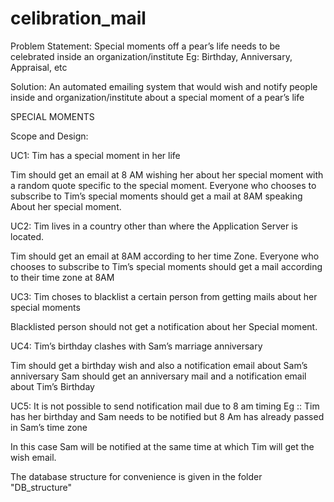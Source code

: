 # celibration_mail
Problem Statement: Special moments off a pear’s life needs to be celebrated inside an organization/institute Eg: Birthday, Anniversary, Appraisal, etc

Solution: An automated emailing system that would wish and notify people inside and organization/institute about a special moment of a pear’s life

SPECIAL MOMENTS

Scope and Design:

UC1: Tim has a special moment in her life

Tim should get an email at 8 AM wishing her about her special moment with a random quote specific to the special moment. Everyone who chooses to subscribe to Tim’s special moments should get a mail at 8AM speaking About her special moment.

UC2: Tim lives in a country other than where the Application Server is located.

Tim should get an email at 8AM according to her time Zone. Everyone who chooses to subscribe to Tim’s special moments should get a mail according to their time zone at 8AM

UC3: Tim choses to blacklist a certain person from getting mails about her special moments

Blacklisted person should not get a notification about her Special moment.

UC4: Tim’s birthday clashes with Sam’s marriage anniversary

Tim should get a birthday wish and also a notification email about Sam’s anniversary Sam should get an anniversary mail and a notification email about Tim’s Birthday

UC5: It is not possible to send notification mail due to 8 am timing Eg :: Tim has her birthday and Sam needs to be notified but 8 Am has already passed in Sam’s time zone

In this case Sam will be notified at the same time at which Tim will get the wish email.



The database structure for convenience is given in the folder "DB_structure"
